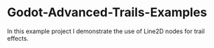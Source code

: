 # Godot-Advanced-Trails-Examples
In this example project I demonstrate the use of Line2D nodes for trail effects.
